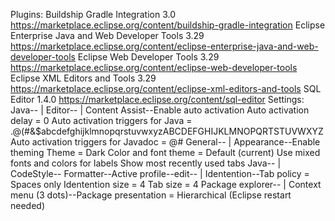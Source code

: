 Plugins:
	Buildship Gradle Integration 3.0 https://marketplace.eclipse.org/content/buildship-gradle-integration
	Eclipse Enterprise Java and Web Developer Tools 3.29 https://marketplace.eclipse.org/content/eclipse-enterprise-java-and-web-developer-tools
	Eclipse Web Developer Tools 3.29 https://marketplace.eclipse.org/content/eclipse-web-developer-tools
	Eclipse XML Editors and Tools 3.29 https://marketplace.eclipse.org/content/eclipse-xml-editors-and-tools
	SQL Editor 1.4.0 https://marketplace.eclipse.org/content/sql-editor
Settings:
	Java--
		 |
		 Editor--
				 |
				 Content Assist--Enable auto activation
								 Auto activation delay = 0
								 Auto activation triggers for Java = .@(#&$abcdefghijklmnopqrstuvwxyzABCDEFGHIJKLMNOPQRTSTUVWXYZ
								 Auto activation triggers for Javadoc = @#
	General--
			 |
			 Appearance--Enable theming
						 Theme = Dark
						 Color and font theme = Default (current)
						 Use mixed fonts and colors for labels
						 Show most recently used tabs
	Java--
		  |
		  CodeStyle--
					 Formatter--Active profile--edit--
													  |
													  Identention--Tab policy = Spaces only
																   Identention size = 4
																   Tab size = 4
	Package explorer--
					  |
					  Context menu (3 dots)--Package presentation = Hierarchical (Eclipse restart needed)